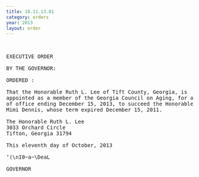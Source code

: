 ```yaml
---
title: 10.11.13.01
category: orders
year: 2013
layout: order
---
```


<pre> 

EXECUTIVE ORDER

BY THE GOVERNOR:

ORDERED :

That the Honorable Ruth L. Lee of Tift County, Georgia, is
appointed as a member of the Georgia Council on Aging, for a term
of office ending December 15, 2013, to succeed the Honorable
Mimi Dennis, whose term expired December 15, 2011.

The Honorable Ruth L. Lee
3033 Orchard Circle
Tifton, Georgia 31794

This eleventh day of October, 2013

‘(\nI0~a~\DeaL

GOVERNOR

</pre>
